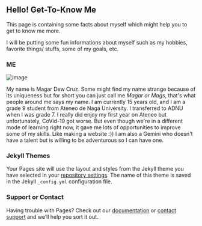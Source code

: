 ## Hello! Get-To-Know Me

This page is containing some facts about myself which might help you to get to know me more.

I will be putting some fun informations about myself such as my hobbies, favorite things/ stuffs, some of my goals, etc.

### ME
![image](https://user-images.githubusercontent.com/99865261/156871922-f1effb41-28b1-46a3-afc9-1cc04448b163.png)

My name is Magar Dew Cruz. Some might find my name strange because of its uniqueness but for short you can just call me _Magar or Mags_, that's what people around me says my name.
I am currently 15 years old, and I am a grade 9 student from Ateneo de Naga University. I transferred to ADNU when I was grade 7. I really did enjoy my first year on Ateneo but unfortunately, CoVid-19 got worse. But even though we're in a different mode of learning right now, it gave me lots of opportunities to improve some of my skills. Like making a website :)) I am also a Gemini who doesn't have a talent but is willing to be adventurous so I can have one.

### Jekyll Themes

Your Pages site will use the layout and styles from the Jekyll theme you have selected in your [repository settings](https://github.com/margxa/margxa.github.io/settings/pages). The name of this theme is saved in the Jekyll `_config.yml` configuration file.

### Support or Contact

Having trouble with Pages? Check out our [documentation](https://docs.github.com/categories/github-pages-basics/) or [contact support](https://support.github.com/contact) and we’ll help you sort it out.
